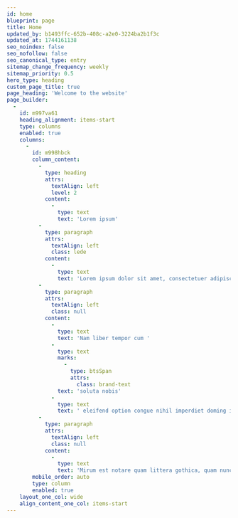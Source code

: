 ```yaml
---
id: home
blueprint: page
title: Home
updated_by: b1493ffc-652b-408c-a2e0-3224ba2b1f3c
updated_at: 1744161138
seo_noindex: false
seo_nofollow: false
seo_canonical_type: entry
sitemap_change_frequency: weekly
sitemap_priority: 0.5
hero_type: heading
custom_page_title: true
page_heading: 'Welcome to the website'
page_builder:
  -
    id: m997va61
    heading_alignment: items-start
    type: columns
    enabled: true
    columns:
      -
        id: m998hbck
        column_content:
          -
            type: heading
            attrs:
              textAlign: left
              level: 2
            content:
              -
                type: text
                text: 'Lorem ipsum'
          -
            type: paragraph
            attrs:
              textAlign: left
              class: lede
            content:
              -
                type: text
                text: 'Lorem ipsum dolor sit amet, consectetuer adipiscing elit, sed diam nonummy nibh euismod tincidunt ut laoreet dolore magna aliquam erat volutpat. Ut wisi enim ad minim veniam, quis nostrud exerci tation ullamcorper suscipit lobortis nisl ut aliquip ex ea commodo consequat. Duis autem vel eum iriure dolor in hendrerit in vulputate velit esse molestie consequat, vel illum dolore eu feugiat nulla facilisis at vero eros et accumsan et iusto odio dignissim qui blandit praesent luptatum zzril delenit augue duis dolore te feugait nulla facilisi. '
          -
            type: paragraph
            attrs:
              textAlign: left
              class: null
            content:
              -
                type: text
                text: 'Nam liber tempor cum '
              -
                type: text
                marks:
                  -
                    type: btsSpan
                    attrs:
                      class: brand-text
                text: 'soluta nobis'
              -
                type: text
                text: ' eleifend option congue nihil imperdiet doming id quod mazim placerat facer possim assum. Typi non habent claritatem insitam; est usus legentis in iis qui facit eorum claritatem. Investigationes demonstraverunt lectores legere me lius quod ii legunt saepius. Claritas est etiam processus dynamicus, qui sequitur mutationem consuetudium lectorum. '
          -
            type: paragraph
            attrs:
              textAlign: left
              class: null
            content:
              -
                type: text
                text: 'Mirum est notare quam littera gothica, quam nunc putamus parum claram, anteposuerit litterarum formas humanitatis per seacula quarta decima et quinta decima. Eodem modo typi, qui nunc nobis videntur parum clari, fiant sollemnes in futurum.'
        mobile_order: auto
        type: column
        enabled: true
    layout_one_col: wide
    align_content_one_col: items-start
---
```


